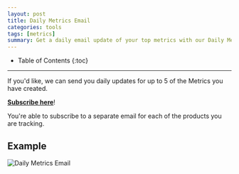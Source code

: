 ```yaml
---
layout: post
title: Daily Metrics Email
categories: tools
tags: [metrics]
summary: Get a daily email update of your top metrics with our Daily Metrics Email.
---
```

* Table of Contents
{:toc}
* * *

If you'd like, we can send you daily updates for up to 5 of the Metrics you have created.

[**Subscribe here**][subscribe]!

You're able to subscribe to a separate email for each of the products you are tracking.

## Example

![Daily Metrics Email][daily-ss]

[subscribe]: https://app.kissmetrics.com/notifications
[daily-ss]: https://kissmetrics-support-files.s3.amazonaws.com/assets/tools/metrics/daily-summary.png
